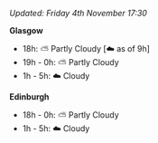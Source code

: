 *Updated: Friday 4th November 17:30*

**Glasgow**

* 18h: :partly_sunny: Partly Cloudy [:cloud: as of 9h]
* 19h - 0h: :partly_sunny: Partly Cloudy
* 1h - 5h: :cloud: Cloudy

**Edinburgh**

* 18h - 0h: :partly_sunny: Partly Cloudy
* 1h - 5h: :cloud: Cloudy
